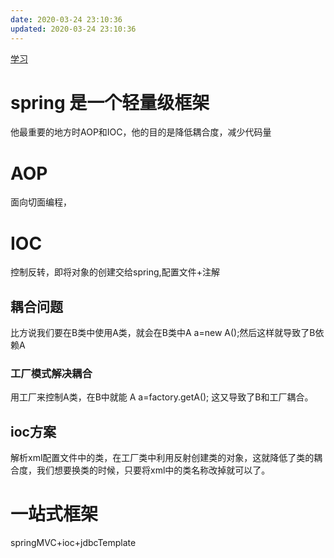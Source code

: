 ```yaml
---
date: 2020-03-24 23:10:36
updated: 2020-03-24 23:10:36
---
```


[学习](https://www.bilibili.com/video/BV1Sb411s7vP?p=59)

# spring 是一个轻量级框架
 他最重要的地方时AOP和IOC，他的目的是降低耦合度，减少代码量

# AOP
 面向切面编程，

# IOC
 控制反转，即将对象的创建交给spring,配置文件+注解
## 耦合问题
 比方说我们要在B类中使用A类，就会在B类中A a=new A();然后这样就导致了B依赖A
### 工厂模式解决耦合
 用工厂来控制A类，在B中就能 A a=factory.getA(); 这又导致了B和工厂耦合。
## ioc方案
 解析xml配置文件中的类，在工厂类中利用反射创建类的对象，这就降低了类的耦合度，我们想要换类的时候，只要将xml中的类名称改掉就可以了。


# 一站式框架
springMVC+ioc+jdbcTemplate